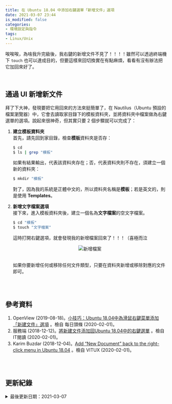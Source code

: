 ```yaml
---
title: 在 Ubuntu 18.04 中添加右鍵選單「新增文件」選項
date: 2021-03-07 23:44
is_modified: false
categories:
- 環境設定與指令 
tags:
- Linux/Unix
--- 
```


唉唉唉，為啥我升完級後，我右鍵的新增文件不見了！！！！雖然可以透過終端機下 `touch` 也可以達成目的，但要這樣來回切換實在有點麻煩，看看有沒有辦法把它加回來好了。

<!--more-->
<br>

## 通過 UI 新增新文件
拜了下大神，發現要把它用回來的方法來挺簡單了，在 Nautilus（Ubuntu 預設的檔案瀏覽器）中，它會去讀取家目錄下的模板資料夾，並將資料夾中檔案做為右鍵選單的選項。說起來很神奇，但其實只要 2 個步驟就可以完成了：

1. **建立模板資料夾**  
    首先，請先回到家目錄，檢查**模板**資料夾是否存：
    
    ```bash
    $ cd 
    $ ls | grep "模板"    
    ```

    如果有結果輸出，代表該資料夾存在；否，代表資料夾則不存在，須建立一個新的資料夾：
    ```bash
    $ mkdir "模板"    
    ```
    對了，因為我的系統是正體中文的，所以資料夾名稱是**模板**；若是英文的，則是使用 **Templates**。
    
2. **新增文字檔案選項**    
    接下來，進入模板資料夾後，建立一個名為**文字檔案**的空文字檔案。
    ```bash
    $ cd "模板"  
    $ touch "文字檔案"
    ```
    這時打開右鍵選項，就會發現我的新增檔案回來了！！！（喜極而泣
    
    <center> <img src="https://i.imgur.com/BTQlTPB.png" alt="新增檔案"></center>
    <br>
    
    如果你要新增任何或移除任何文件類型，只要在資料夾新增或移除對應的文件即可。

<br><br> 

## 參考資料 
1. OpenView (2019-08-18)。[小技巧：Ubuntu 18.04中為滑鼠右鍵菜單添加「新建文件」選項](https://kknews.cc/zh-tw/code/99nx3e8.html) 。檢自 每日頭條 (2020-02-01)。
2. 服務端 (2018-12-12)。[將新建文件添加回Ubuntu 18.04中的右鍵選單](https://www.itread01.com/content/1544555947.html) 。檢自 IT閱讀 (2020-02-01)。
3. Karim Buzdar (2018-12-04)。[Add “New Document” back to the right-click menu in Ubuntu 18.04](https://vitux.com/add-new-document-back-to-the-right-click-menu-in-ubuntu-18-04/) 。檢自 VITUX (2020-02-01)。


<br><br> 

## 更新紀錄
<details class="update_stamp">
  <summary>最後更新日期：2021-03-07</summary>
  <ul>
    <li>2021-03-07 發布</li>
    <li>2021-02-01 完稿</li>
    <li>2021-02-01 起稿</li>
  </ul>
</details>
